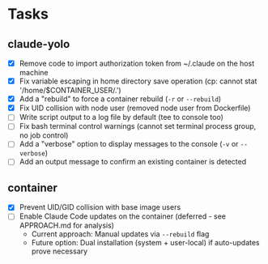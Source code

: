 # Tasks

## claude-yolo

- [x] Remove code to import authorization token from ~/.claude on the host machine
- [x] Fix variable escaping in home directory save operation (cp: cannot stat '/home/$CONTAINER_USER/.')
- [x] Add a "rebuild" to force a container rebuild (`-r` or `--rebuild`)
- [x] Fix UID collision with node user (removed node user from Dockerfile)
- [ ] Write script output to a log file by default (tee to console too)
- [ ] Fix bash terminal control warnings (cannot set terminal process group, no job control)
- [ ] Add a "verbose" option to display messages to the console (`-v` or `--verbose`)
- [ ] Add an output message to confirm an existing container is detected

## container

- [x] Prevent UID/GID collision with base image users
- [ ] Enable Claude Code updates on the container (deferred - see APPROACH.md for analysis)
  - Current approach: Manual updates via `--rebuild` flag
  - Future option: Dual installation (system + user-local) if auto-updates prove necessary

